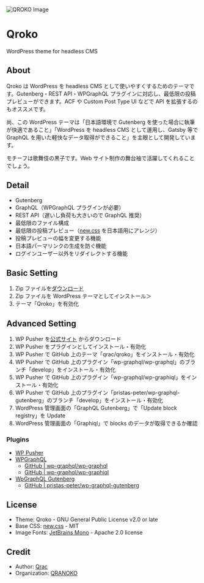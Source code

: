 ![QROKO Image](https://i.gyazo.com/34e95d8b62c171cc7ed6ada24909ad66.png)

# Qroko

WordPress theme for headless CMS

## About

Qroko は WordPress を headless CMS として使いやすくするためのテーマです。Gutenberg・REST API・WPGraphQL プラグインに対応し、最低限の投稿プレビューができます。ACF や Custom Post Type UI などで API を拡張するのもオススメです。

尚、この WordPress テーマは「日本語環境で Gutenberg を使った場合に執筆が快適であること」「WordPress を headless CMS として運用し、Gatsby 等で GraphQL を用いた軽快なデータ取得ができること」を主眼として開発しています。

モチーフは歌舞伎の黒子です。Web サイト制作の舞台袖で活躍してくれることでしょう。

## Detail

- Gutenberg
- GraphQL（WPGraphQL プラグインが必要）
- REST API（遅いし負荷も大きいので GraphQL 推奨）
- 最低限のファイル構成
- 最低限の投稿プレビュー（[new.css](https://newcss.net/) を日本語用にアレンジ）
- 投稿プレビューの幅を変更する機能
- 日本語パーマリンクの生成を防ぐ機能
- ログインユーザー以外をリダイレクトする機能

## Basic Setting

1. Zip ファイルを[ダウンロード](https://github.com/qrac/qroko/archive/master.zip)
2. Zip ファイルを WordPress テーマとしてインストール＞
3. テーマ「Qroko」を有効化

## Advanced Setting

1. WP Pusher を[公式サイト](https://wppusher.com/) からダウンロード
2. WP Pusher をプラグインとしてインストール・有効化
3. WP Pusher で GitHub 上のテーマ「qrac/qroko」をインストール・有効化
4. WP Pusher で GitHub 上のプラグイン「wp-graphql/wp-graphql」のブランチ「develop」をインストール・有効化
5. WP Pusher で GitHub 上のプラグイン「wp-graphql/wp-graphiql」をインストール・有効化
6. WP Pusher で GitHub 上のプラグイン「pristas-peter/wp-graphql-gutenberg」のブランチ「develop」をインストール・有効化
7. WordPress 管理画面の「GraphQL Gutenberg」で「Update block registry」を Update
8. WordPress 管理画面の「Graphiql」で blocks のデータが取得できるか確認

### Plugins

- [WP Pusher](https://wppusher.com/)
- [WPGraphQL](https://www.wpgraphql.com/)
  - [GitHub | wp-graphql/wp-graphql](https://github.com/wp-graphql/wp-graphql)
  - [GitHub | wp-graphql/wp-graphiql](https://github.com/wp-graphql/wp-graphiql)
- [WpGraphQL Gutenberg](https://wp-graphql-gutenberg.netlify.app/)
  - [GitHub | pristas-peter/wp-graphql-gutenberg](https://github.com/pristas-peter/wp-graphql-gutenberg)

## License

- Theme: Qroko - GNU General Public License v2.0 or late
- Base CSS: [new.css](https://github.com/xz/new.css) - MIT
- Image Fonts: [JetBrains Mono](https://www.jetbrains.com/lp/mono/) - Apache 2.0 license

## Credit

- Author: [Qrac](https://qrac.jp)
- Organization: [QRANOKO](https://qranoko.jp)
